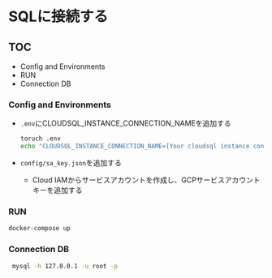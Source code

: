 # SQLに接続する

## TOC

- Config and Environments
- RUN
- Connection DB

### Config and Environments

- `.env`にCLOUDSQL_INSTANCE_CONNECTION_NAMEを追加する

  ```bash
  toruch .env
  echo "CLOUDSQL_INSTANCE_CONNECTION_NAME=[Your cloudsql instance connection name]" > .env
  ```

- `config/sa_key.json`を追加する
  - Cloud IAMからサービスアカウントを作成し、GCPサービスアカウントキーを追加する

### RUN

```bash
docker-compose up
```

### Connection DB

```bash
 mysql -h 127.0.0.1 -u root -p
```
